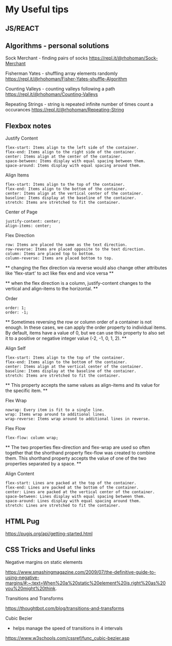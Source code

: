 # My Useful tips

## JS/REACT

## Algorithms - personal solutions

Sock Merchant - finding pairs of socks
https://repl.it/@rhohoman/Sock-Merchant

Fisherman Yates - shuffling array elements randomly
https://repl.it/@rhohoman/Fisher-Yates-shuffle-Algorithm

Counting Valleys - counting valleys following a path
https://repl.it/@rhohoman/Counting-Valleys

Repeating Strings - string is repeated infinite number of times count a occurances
https://repl.it/@rhohoman/Repeating-String


## Flexbox notes

Justify Content

    flex-start: Items align to the left side of the container.
    flex-end: Items align to the right side of the container.
    center: Items align at the center of the container.
    space-between: Items display with equal spacing between them.
    space-around: Items display with equal spacing around them.

Align Items

    flex-start: Items align to the top of the container.
    flex-end: Items align to the bottom of the container.
    center: Items align at the vertical center of the container.
    baseline: Items display at the baseline of the container.
    stretch: Items are stretched to fit the container.

Center of Page

    justify-content: center;
    align-items: center;

Flex Direction

    row: Items are placed the same as the text direction.
    row-reverse: Items are placed opposite to the text direction.
    column: Items are placed top to bottom.
    column-reverse: Items are placed bottom to top.

** changing the flex direction via reverse would also change other attributes like 'flex-start' to act like flex end and vice versa **

** when the flex direction is a column, justify-content changes to the vertical and align-items to the horizontal. **

Order

    order: 1;
    order: -1;

** Sometimes reversing the row or column order of a container is not enough. In these cases, we can apply the order property to individual items. By default, items have a value of 0, but we can use this property to also set it to a positive or negative integer value (-2, -1, 0, 1, 2). **


Align Self

    flex-start: Items align to the top of the container.
    flex-end: Items align to the bottom of the container.
    center: Items align at the vertical center of the container.
    baseline: Items display at the baseline of the container.
    stretch: Items are stretched to fit the container.
** This property accepts the same values as align-items and its value for the specific item. **

Flex Wrap

    nowrap: Every item is fit to a single line.
    wrap: Items wrap around to additional lines.
    wrap-reverse: Items wrap around to additional lines in reverse.

Flex Flow

    flex-flow: column wrap;

** The two properties flex-direction and flex-wrap are used so often together that the shorthand property flex-flow was created to combine them. This shorthand property accepts the value of one of the two properties separated by a space. **

Align Content

    flex-start: Lines are packed at the top of the container.
    flex-end: Lines are packed at the bottom of the container.
    center: Lines are packed at the vertical center of the container.
    space-between: Lines display with equal spacing between them.
    space-around: Lines display with equal spacing around them.
    stretch: Lines are stretched to fit the container.


## HTML Pug

https://pugjs.org/api/getting-started.html



## CSS Tricks and Useful links

Negative margins on static elements

https://www.smashingmagazine.com/2009/07/the-definitive-guide-to-using-negative-margins/#:~:text=When%20a%20static%20element%20is,right%20as%20you%20might%20think.

Transitions and Transforms

https://thoughtbot.com/blog/transitions-and-transforms

Cubic Bezier

- helps manage the speed of transitions in 4 intervals

https://www.w3schools.com/cssref/func_cubic-bezier.asp